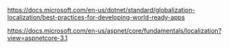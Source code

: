 ﻿https://docs.microsoft.com/en-us/dotnet/standard/globalization-localization/best-practices-for-developing-world-ready-apps

https://docs.microsoft.com/en-us/aspnet/core/fundamentals/localization?view=aspnetcore-3.1